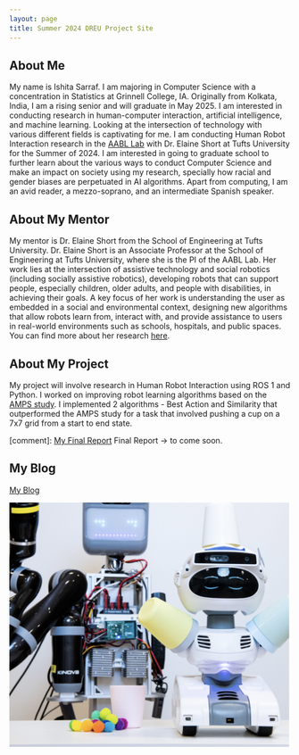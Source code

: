 ```yaml
---
layout: page
title: Summer 2024 DREU Project Site
---
```


## About Me

My name is Ishita Sarraf. I am majoring in Computer Science with a concentration in Statistics at Grinnell College, IA. Originally from Kolkata, India, I am a rising senior and will graduate in May 2025. I am interested in conducting research in human-computer interaction, artificial intelligence, and machine learning. Looking at the intersection of technology with various different fields is captivating for me. I am conducting Human Robot Interaction research in the [AABL Lab](https://aabl.cs.tufts.edu/index.html) with Dr. Elaine Short at Tufts University for the Summer of 2024. I am interested in going to graduate school to further learn about the various ways to conduct Computer Science and make an impact on society using my research, specially how racial and gender biases are perpetuated in AI algorithms. Apart from computing, I am an avid reader, a mezzo-soprano, and an intermediate Spanish speaker. 


## About My Mentor

My mentor is Dr. Elaine Short from the School of Engineering at Tufts University. Dr. Elaine Short is an Associate Professor at the School of Engineering at Tufts University, where she is the PI of the AABL Lab. Her work lies at the intersection of assistive technology and social robotics (including socially assistive robotics), developing robots that can support people, especially children, older adults, and people with disabilities, in achieving their goals. A key focus of her work is understanding the user as embedded in a social and environmental context, designing new algorithms that allow robots learn from, interact with, and provide assistance to users in real-world environments such as schools, hospitals, and public spaces. You can find more about her research [here](https://eshort.github.io). 

## About My Project

My project will involve research in Human Robot Interaction using ROS 1 and Python. I worked on improving robot learning algorithms based on the [AMPS study](https://ieeexplore.ieee.org/document/8594312). I implemented 2 algorithms - Best Action and Similarity that outperformed the AMPS study for a task that involved pushing a cup on a 7x7 grid from a start to end state. 

[comment]: [My Final Report](../files/DREU_Milestone4_FinalReport.pdf)
Final Report -> to come soon. 

## My Blog

[My Blog](../blog2)

<img src="/assets/img/aabl_lab.png" alt="aabl" width="800"/>
